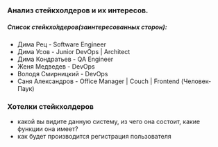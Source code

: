 ### Анализ стейкхолдеров и их интересов.

##### Список стейкхо́лдеров(заинтересованных сторон):
- Дима Рец - Software Engineer
- Дима Усов - Junior DevOps | Architect
- Дима Кондратьев - QA Engineer
- Женя Медведев - DevOps
- Володя Смирницкий - DevOps
- Саня Александров - Office Manager | Couch | Frontend (Человек-Паук)

### Хотелки стейкхолдеров
- какой вы видите данную систему, из чего она состоит, какие функции она имеет?
- как будет производится регистрация пользователя